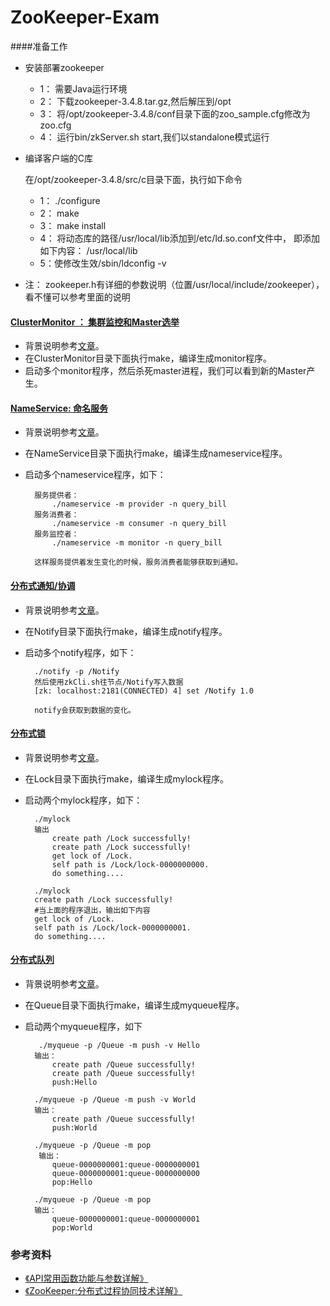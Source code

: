 ZooKeeper-Exam
==============
####准备工作

+ 安装部署zookeeper
  
  + 1： 需要Java运行环境
  + 2： 下载zookeeper-3.4.8.tar.gz,然后解压到/opt
  + 3： 将/opt/zookeeper-3.4.8/conf目录下面的zoo_sample.cfg修改为zoo.cfg
  + 4： 运行bin/zkServer.sh start,我们以standalone模式运行

+ 编译客户端的C库

  在/opt/zookeeper-3.4.8/src/c目录下面，执行如下命令
  
  + 1： ./configure
  + 2：  make
  + 3： make install
  + 4： 将动态库的路径/usr/local/lib添加到/etc/ld.so.conf文件中，
  		即添加如下内容：
        	/usr/local/lib
  + 5：使修改生效/sbin/ldconfig -v
  
+ 注： zookeeper.h有详细的参数说明（位置/usr/local/include/zookeeper），看不懂可以参考里面的说明

#### [ClusterMonitor  ： 集群监控和Master选举](http://blog.csdn.net/qq910894904/article/details/40834083)

+ 背景说明参考[文章](http://blog.csdn.net/qq910894904/article/details/40834083)。
+ 在ClusterMonitor目录下面执行make，编译生成monitor程序。
+ 启动多个monitor程序，然后杀死master进程，我们可以看到新的Master产生。

#### [NameService: 命名服务](http://blog.csdn.net/qq910894904/article/details/40833859)
+ 背景说明参考[文章](http://blog.csdn.net/qq910894904/article/details/40833859)。
+ 在NameService目录下面执行make，编译生成nameservice程序。
+ 启动多个nameservice程序，如下：

        服务提供者：
            ./nameservice -m provider -n query_bill 
        服务消费者：
            ./nameservice -m consumer -n query_bill 
        服务监控者：
            ./nameservice -m monitor -n query_bill 
            
        这样服务提供着发生变化的时候，服务消费者能够获取到通知。

#### [分布式通知/协调](http://blog.csdn.net/qq910894904/article/details/40833981)
+ 背景说明参考[文章](http://blog.csdn.net/qq910894904/article/details/40833981)。
+ 在Notify目录下面执行make，编译生成notify程序。
+ 启动多个notify程序，如下：

        ./notify -p /Notify
        然后使用zkCli.sh往节点/Notify写入数据
        [zk: localhost:2181(CONNECTED) 4] set /Notify 1.0
        
        notify会获取到数据的变化。
        
#### [分布式锁](http://blog.csdn.net/qq910894904/article/details/40834397)
+ 背景说明参考[文章](http://blog.csdn.net/qq910894904/article/details/40834397)。
+ 在Lock目录下面执行make，编译生成mylock程序。
+ 启动两个mylock程序，如下：
    
        ./mylock
        输出
            create path /Lock successfully!
            create path /Lock successfully!
            get lock of /Lock.
            self path is /Lock/lock-0000000000.
            do something....

        ./mylock
        create path /Lock successfully!
        #当上面的程序退出，输出如下内容
        get lock of /Lock.
        self path is /Lock/lock-0000000001.
        do something....
        
#### [分布式队列](http://blog.csdn.net/qq910894904/article/details/40834609)
+ 背景说明参考[文章](http://blog.csdn.net/qq910894904/article/details/40834609)。
+ 在Queue目录下面执行make，编译生成myqueue程序。
+ 启动两个myqueue程序，如下  
       
         ./myqueue -p /Queue -m push -v Hello
        输出：
            create path /Queue successfully!
            create path /Queue successfully!
            push:Hello
         
        ./myqueue -p /Queue -m push -v World
        输出：
            create path /Queue successfully!
            push:World

        ./myqueue -p /Queue -m pop
         输出：
            queue-0000000001:queue-0000000001
            queue-0000000001:queue-0000000000
            pop:Hello
            
        ./myqueue -p /Queue -m pop
        输出：
            queue-0000000001:queue-0000000001
            pop:World



### 参考资料

+ [ 《API常用函数功能与参数详解》](http://blog.csdn.net/poechant/article/details/6675431)
+ [《ZooKeeper:分布式过程协同技术详解》](https://www.amazon.cn/ZooKeeper-%E5%88%86%E5%B8%83%E5%BC%8F%E8%BF%87%E7%A8%8B%E5%8D%8F%E5%90%8C%E6%8A%80%E6%9C%AF%E8%AF%A6%E8%A7%A3-Flavio-Junqueira/dp/B01C8INQYS/ref=sr_1_1?srs=1811984071&ie=UTF8&qid=1465911082&sr=8-1&keywords=ZooKeeper)